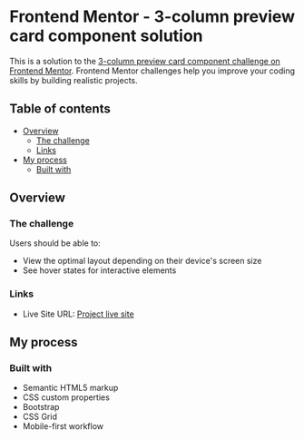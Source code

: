 # Frontend Mentor - 3-column preview card component solution

This is a solution to the [3-column preview card component challenge on Frontend Mentor](https://www.frontendmentor.io/challenges/3column-preview-card-component-pH92eAR2-). Frontend Mentor challenges help you improve your coding skills by building realistic projects.

## Table of contents

- [Overview](#overview)
  - [The challenge](#the-challenge)
  - [Links](#links)
- [My process](#my-process)
  - [Built with](#built-with)


## Overview

### The challenge

Users should be able to:

- View the optimal layout depending on their device's screen size
- See hover states for interactive elements


### Links

- Live Site URL: [Project live site](https://shaul6.github.io/preview_card_component)

## My process

### Built with

- Semantic HTML5 markup
- CSS custom properties
- Bootstrap
- CSS Grid
- Mobile-first workflow
